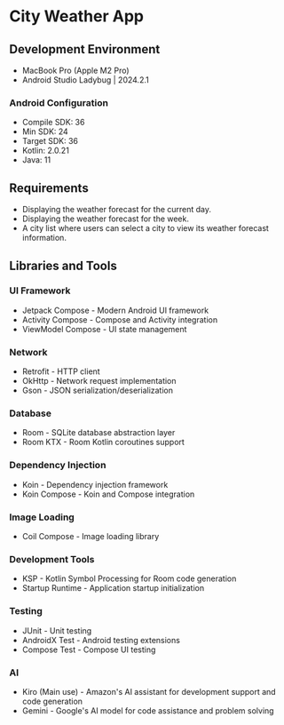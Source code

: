 # City Weather App

## Development Environment
- MacBook Pro (Apple M2 Pro)
- Android Studio Ladybug | 2024.2.1
  
### Android Configuration
- Compile SDK: 36
- Min SDK: 24
- Target SDK: 36
- Kotlin: 2.0.21
- Java: 11

## Requirements
- Displaying the weather forecast for the current day.
- Displaying the weather forecast for the week.
- A city list where users can select a city to view its weather forecast information.

## Libraries and Tools

### UI Framework
- Jetpack Compose - Modern Android UI framework
- Activity Compose - Compose and Activity integration
- ViewModel Compose - UI state management

### Network
- Retrofit - HTTP client
- OkHttp - Network request implementation
- Gson - JSON serialization/deserialization

### Database
- Room - SQLite database abstraction layer
- Room KTX - Room Kotlin coroutines support

### Dependency Injection
- Koin - Dependency injection framework
- Koin Compose - Koin and Compose integration

### Image Loading
- Coil Compose - Image loading library

### Development Tools
- KSP - Kotlin Symbol Processing for Room code generation
- Startup Runtime - Application startup initialization

### Testing
- JUnit - Unit testing
- AndroidX Test - Android testing extensions
- Compose Test - Compose UI testing

### AI
- Kiro (Main use) - Amazon's AI assistant for development support and code generation
- Gemini - Google's AI model for code assistance and problem solving
